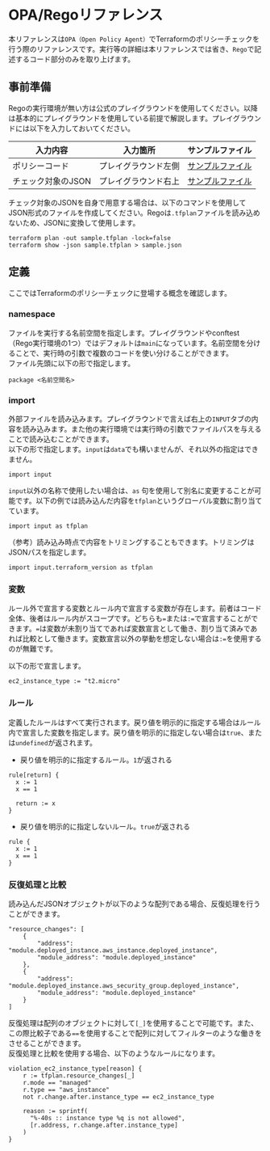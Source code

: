 # OPA/Regoリファレンス

本リファレンスは`OPA（Open Policy Agent）`でTerraformのポリシーチェックを行う際のリファレンスです。実行等の詳細は本リファレンスでは省き、`Rego`で記述するコード部分のみを取り上げます。  

## 事前準備
Regoの実行環境が無い方は公式のプレイグラウンドを使用してください。以降は基本的にプレイグラウンドを使用している前提で解説します。プレイグラウンドには以下を入力しておいてください。  

|入力内容|入力箇所|サンプルファイル|
|-|-|-|
|ポリシーコード|プレイグラウンド左側|[サンプルファイル](../sample-repos/policy/dev/deploy.rego)|
|チェック対象のJSON|プレイグラウンド右上|[サンプルファイル]()|

チェック対象のJSONを自身で用意する場合は、以下のコマンドを使用してJSON形式のファイルを作成してください。Regoは`.tfplan`ファイルを読み込めないため、JSONに変換して使用します。  

```
terraform plan -out sample.tfplan -lock=false
terraform show -json sample.tfplan > sample.json
```

## 定義
ここではTerraformのポリシーチェックに登場する概念を確認します。

### namespace
ファイルを実行する名前空間を指定します。プレイグラウンドやconftest（Rego実行環境の1つ）ではデフォルトは`main`になっています。名前空間を分けることで、実行時の引数で複数のコードを使い分けることができます。  
ファイル先頭に以下の形で指定します。  

```
package <名前空間名>
```

### import
外部ファイルを読み込みます。プレイグラウンドで言えば右上の`INPUT`タブの内容を読み込みます。また他の実行環境では実行時の引数でファイルパスを与えることで読み込むことができます。  
以下の形で指定します。`input`は`data`でも構いませんが、それ以外の指定はできません。

```
import input
```

`input`以外の名称で使用したい場合は、`as` 句を使用して別名に変更することが可能です。以下の例では読み込んだ内容を`tfplan`というグローバル変数に割り当てています。  

```
import input as tfplan
```

（参考）読み込み時点で内容をトリミングすることもできます。トリミングはJSONパスを指定します。

```
import input.terraform_version as tfplan
```

### 変数
ルール外で宣言する変数とルール内で宣言する変数が存在します。前者はコード全体、後者はルール内がスコープです。どちらも`=`または`:=`で宣言することができます。`=`は変数が未割り当てであれば変数宣言として働き、割り当て済みであれば比較として働きます。変数宣言以外の挙動を想定しない場合は`:=`を使用するのが無難です。

以下の形で宣言します。  

```
ec2_instance_type := "t2.micro"
```

### ルール
定義したルールはすべて実行されます。戻り値を明示的に指定する場合はルール内で宣言した変数を指定します。戻り値を明示的に指定しない場合は`true`、または`undefined`が返されます。

- 戻り値を明示的に指定するルール。`1`が返される
```
rule[return] {
  x := 1
  x == 1

  return := x
}
```

- 戻り値を明示的に指定しないルール。`true`が返される
```
rule {
  x := 1
  x == 1
}
```

### 反復処理と比較
読み込んだJSONオブジェクトが以下のような配列である場合、反復処理を行うことができます。  

```
"resource_changes": [
    {
        "address": "module.deployed_instance.aws_instance.deployed_instance",
        "module_address": "module.deployed_instance"
    },
    {
        "address": "module.deployed_instance.aws_security_group.deployed_instance",
        "module_address": "module.deployed_instance"
    }
]

```

反復処理は配列のオブジェクトに対して`[_]`を使用することで可能です。また、この際比較子である`==`を使用することで配列に対してフィルターのような働きをさせることができます。  
反復処理と比較を使用する場合、以下のようなルールになります。

```
violation_ec2_instance_type[reason] {
    r := tfplan.resource_changes[_]
    r.mode == "managed"
    r.type == "aws_instance"
    not r.change.after.instance_type == ec2_instance_type

    reason := sprintf(
      "%-40s :: instance type %q is not allowed",
      [r.address, r.change.after.instance_type]
    )
}
```